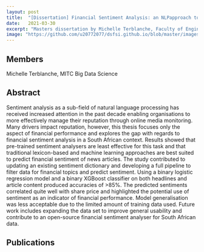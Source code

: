 ```yaml
---
layout: post
title:  "[Dissertation] Financial Sentiment Analysis: an NLPapproach towards reputation management"
date:   2021-03-30
excerpt: "Masters dissertation by Michelle Terblanche, Faculty of Engineering, Built Environment and Information Technology University of Pretoria, Pretoria"
image: "https://github.com/u20772077/dsfsi.github.io/blob/master/images/Terblanche.png"
---
```

## Members
Michelle Terblanche, MITC Big Data Science

## Abstract
Sentiment analysis as a sub-field of natural language processing has received increased attention in the past decade enabling organisations to more effectively manage their reputation through online media monitoring. Many drivers impact reputation, however, this thesis focuses only the aspect of financial performance and explores the gap with regards to financial sentiment analysis in a South African context. Results showed that pre-trained sentiment analysers are least effective for this task and that traditional lexicon-based and machine learning approaches are best suited to predict financial sentiment of news articles. The study contributed to updating an existing sentiment dictionary and developing a full pipeline to filter data for financial topics and predict sentiment. Using a binary logistic regression model and a binary XGBoost classifier on both headlines and article content produced accuracies of >85%. The predicted sentiments correlated quite well with share price and highlighted the potential use of sentiment as an indicator of financial performance. Model generalisation was less acceptable due to the limited amount of training data used. Future work includes expanding the data set to improve general usability and contribute to an open-source financial sentiment analyser for South African data.

## Publications
